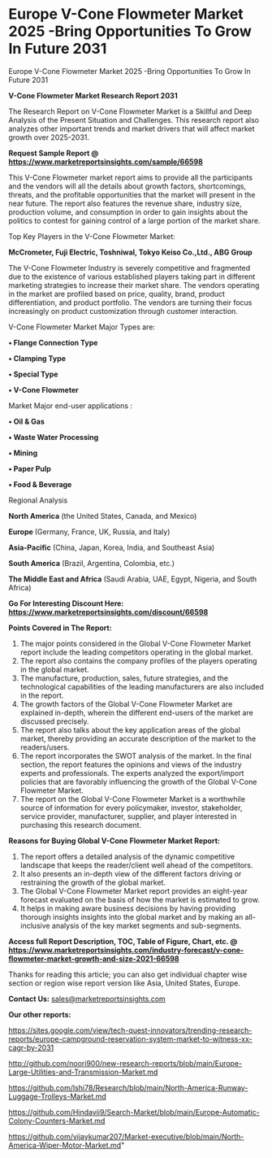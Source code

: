# Europe V-Cone Flowmeter Market 2025 -Bring Opportunities To Grow In Future 2031
Europe V-Cone Flowmeter Market 2025 -Bring Opportunities To Grow In Future 2031

<strong>V-Cone Flowmeter Market Research Report 2031</strong>

The Research Report on V-Cone Flowmeter Market is a Skillful and Deep Analysis of the Present Situation and Challenges. This research report also analyzes other important trends and market drivers that will affect market growth over 2025-2031.

<strong>Request Sample Report @ <a href=https://www.marketreportsinsights.com/sample/66598>https://www.marketreportsinsights.com/sample/66598</a></strong>

This V-Cone Flowmeter market report aims to provide all the participants and the vendors will all the details about growth factors, shortcomings, threats, and the profitable opportunities that the market will present in the near future. The report also features the revenue share, industry size, production volume, and consumption in order to gain insights about the politics to contest for gaining control of a large portion of the market share.

Top Key Players in the V-Cone Flowmeter Market:

<strong>McCrometer, Fuji Electric, Toshniwal, Tokyo Keiso Co.,Ltd., ABG Group</strong>

The V-Cone Flowmeter Industry is severely competitive and fragmented due to the existence of various established players taking part in different marketing strategies to increase their market share. The vendors operating in the market are profiled based on price, quality, brand, product differentiation, and product portfolio. The vendors are turning their focus increasingly on product customization through customer interaction.

V-Cone Flowmeter Market Major Types are:

<strong>• Flange Connection Type

• Clamping Type

• Special Type

• V-Cone Flowmeter</strong>

Market Major end-user applications :

<strong>• Oil & Gas

• Waste Water Processing

• Mining

• Paper Pulp

• Food & Beverage</strong>

Regional Analysis

</u><strong><b>North America</b></strong> (the United States, Canada, and Mexico)

<strong><b>Europe </b></strong>(Germany, France, UK, Russia, and Italy)

<strong><b>Asia-Pacific</b></strong> (China, Japan, Korea, India, and Southeast Asia)

<strong><b>South America</b></strong> (Brazil, Argentina, Colombia, etc.)

<strong><b>The Middle East and Africa</b></strong> (Saudi Arabia, UAE, Egypt, Nigeria, and South Africa)

<strong>Go For Interesting Discount Here: <a href=https://www.marketreportsinsights.com/discount/66598>https://www.marketreportsinsights.com/discount/66598</a></strong>

<strong>Points Covered in The Report:</strong>
<ol>
  <li>The major points considered in the Global V-Cone Flowmeter Market report include the leading competitors operating in the global market.</li>
  <li>The report also contains the company profiles of the players operating in the global market.</li>
  <li>The manufacture, production, sales, future strategies, and the technological capabilities of the leading manufacturers are also included in the report.</li>
  <li>The growth factors of the Global V-Cone Flowmeter Market are explained in-depth, wherein the different end-users of the market are discussed precisely.</li>
  <li>The report also talks about the key application areas of the global market, thereby providing an accurate description of the market to the readers/users.</li>
  <li>The report incorporates the SWOT analysis of the market. In the final section, the report features the opinions and views of the industry experts and professionals. The experts analyzed the export/import policies that are favorably influencing the growth of the Global V-Cone Flowmeter Market.</li>
  <li>The report on the Global V-Cone Flowmeter Market is a worthwhile source of information for every policymaker, investor, stakeholder, service provider, manufacturer, supplier, and player interested in purchasing this research document.</li>
</ol>
<strong>Reasons for Buying Global V-Cone Flowmeter Market Report:</strong>

<ol>
  <li>The report offers a detailed analysis of the dynamic competitive landscape that keeps the reader/client well ahead of the competitors.</li>
  <li>It also presents an in-depth view of the different factors driving or restraining the growth of the global market.</li>
  <li>The Global V-Cone Flowmeter Market report provides an eight-year forecast evaluated on the basis of how the market is estimated to grow.</li>
  <li>It helps in making aware business decisions by having providing thorough insights insights into the global market and by making an all-inclusive analysis of the key market segments and sub-segments.</li>
</ol>
<strong>Access full Report Description, TOC, Table of Figure, Chart, etc. @ <a href=https://www.marketreportsinsights.com/industry-forecast/v-cone-flowmeter-market-growth-and-size-2021-66598>https://www.marketreportsinsights.com/industry-forecast/v-cone-flowmeter-market-growth-and-size-2021-66598</a></strong>


Thanks for reading this article; you can also get individual chapter wise section or region wise report version like Asia, United States, Europe.

<strong>Contact Us:</strong>
sales@marketreportsinsights.com

<strong>Our other reports:</strong>

<a href=https://sites.google.com/view/tech-quest-innovators/trending-research-reports/europe-campground-reservation-system-market-to-witness-xx-cagr-by-2031>https://sites.google.com/view/tech-quest-innovators/trending-research-reports/europe-campground-reservation-system-market-to-witness-xx-cagr-by-2031</a>

<a href=http://github.com/noori900/new-research-reports/blob/main/Europe-Large-Utilities-and-Transmission-Market.md>http://github.com/noori900/new-research-reports/blob/main/Europe-Large-Utilities-and-Transmission-Market.md</a>

<a href=https://github.com/Ishi78/Research/blob/main/North-America-Runway-Luggage-Trolleys-Market.md>https://github.com/Ishi78/Research/blob/main/North-America-Runway-Luggage-Trolleys-Market.md</a>

<a href=https://github.com/Hindavii9/Search-Market/blob/main/Europe-Automatic-Colony-Counters-Market.md>https://github.com/Hindavii9/Search-Market/blob/main/Europe-Automatic-Colony-Counters-Market.md</a>

<a href=https://github.com/vijaykumar207/Market-executive/blob/main/North-America-Wiper-Motor-Market.md>https://github.com/vijaykumar207/Market-executive/blob/main/North-America-Wiper-Motor-Market.md</a>"
